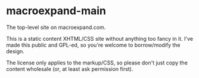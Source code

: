 macroexpand-main
================

The top-level site on macroexpand.com.

This is a static content XHTML/CSS site without anything too
fancy in it.  I've made this public and GPL-ed, so you're
welcome to borrow/modify the design.

The license only applies to the markup/CSS, so please don't
just copy the content wholesale (or, at least ask permission
first).
